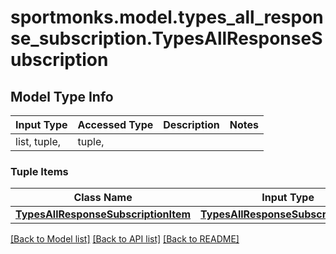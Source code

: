 # sportmonks.model.types_all_response_subscription.TypesAllResponseSubscription

## Model Type Info
Input Type | Accessed Type | Description | Notes
------------ | ------------- | ------------- | -------------
list, tuple,  | tuple,  |  | 

### Tuple Items
Class Name | Input Type | Accessed Type | Description | Notes
------------- | ------------- | ------------- | ------------- | -------------
[**TypesAllResponseSubscriptionItem**](TypesAllResponseSubscriptionItem.md) | [**TypesAllResponseSubscriptionItem**](TypesAllResponseSubscriptionItem.md) | [**TypesAllResponseSubscriptionItem**](TypesAllResponseSubscriptionItem.md) |  | 

[[Back to Model list]](../../README.md#documentation-for-models) [[Back to API list]](../../README.md#documentation-for-api-endpoints) [[Back to README]](../../README.md)

